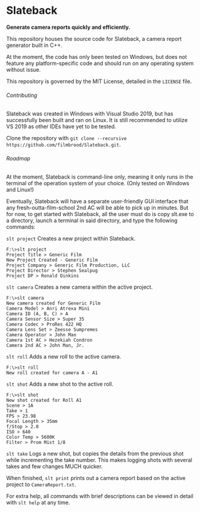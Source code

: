# Slateback
**Generate camera reports quickly and efficiently.**

This repository houses the source code for Slateback, a camera report generator built in C++.

At the moment, the code has only been tested on Windows, but does not feature any platform-specific code and should run on any operating system without issue.

This repository is governed by the MIT License, detailed in the `LICENSE` file.


###### Contributing
Slateback was created in Windows with Visual Studio 2019, but has successfully been built and ran on Linux. It is still recommended to utilize VS 2019 as other IDEs have yet to be tested.

Clone the repository with `git clone --recursive https://github.com/filmbrood/Slateback.git`.


###### Roadmap
At the moment, Slateback is command-line only, meaning it only runs in the terminal of the operation system of your choice. (Only tested on Windows and Linux!)

Eventually, Slateback will have a separate user-friendly GUI interface that any fresh-outta-film-school 2nd AC will be able to pick up in minutes. But for now, to get started with Slateback, all the user must do is copy slt.exe to a directory, launch a terminal in said directory, and type the following commands:

`slt project` Creates a new project within Slateback.
```
F:\>slt project
Project Title > Generic Film
New Project Created - Generic Film
Project Company > Generic Film Production, LLC
Project Director > Stephen Sealpug
Project DP > Ronald Dinkins
```

`slt camera` Creates a new camera within the active project.
```
F:\>slt camera
New camera created for Generic Film
Camera Model > Anri Atrexa Mini
Camera ID (A, B, C) > A
Camera Sensor Size > Super 35
Camera Codec > ProRes 422 HQ
Camera Lens Set > Zeesse Sumpremes
Camera Operator > John Man
Camera 1st AC > Hezekiah Condron
Camera 2nd AC > John Man, Jr.
```

`slt roll` Adds a new roll to the active camera.
```
F:\>slt roll
New roll created for camera A - A1
```

`slt shot` Adds a new shot to the active roll.
```
F:\>slt shot
New shot created for Roll A1
Scene > 1A
Take > 1
FPS > 23.98
Focal Length > 35mm
f/Stop > 2.8
ISO > 640
Color Temp > 5600K
Filter > Prom Mist 1/8
```

`slt take` Logs a new shot, but copies the details from the previous shot while incrementing the take number. This makes logging shots with several takes and few changes MUCH quicker.

When finished, `slt print` prints out a camera report based on the active project to `CameraReport.txt`.

For extra help, all commands with brief descriptions can be viewed in detail with `slt help` at any time.
